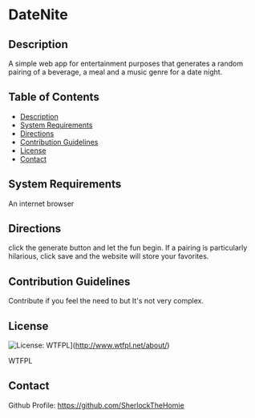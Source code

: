 
DateNite
========

  ## Description

A simple web app for entertainment purposes that generates a random pairing of a beverage, a meal and a music genre for a date night.

  ## Table of Contents

  - [Description](#description)
  - [System Requirements](#systemreqs)
  - [Directions](#directions)
  - [Contribution Guidelines](#conguide)
  - [License](#license)
  - [Contact](#user)

  ## System Requirements

An internet browser

  ## Directions

click the generate button and let the fun begin. If a pairing is particularly hilarious, click save and the website will store your favorites.

  ## Contribution Guidelines

Contribute if you feel the need to but It's not very complex.

  ## License

![License: WTFPL](https://img.shields.io/badge/License-WTFPL-brightgreen.svg)](http://www.wtfpl.net/about/)
  
WTFPL


  ## Contact

Github Profile: https://github.com/SherlockTheHomie